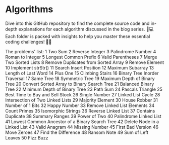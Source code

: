 # Algorithms
Dive into this GitHub repository to find the complete source code and in-depth explanations for each algorithm discussed in the blog series. 🚀💻 
Each folder is packed with insights to help you master these essential coding challenges! 🧠📖

The problems' list:
1	Two Sum
2	Reverse Integer
3	Palindrome Number
4	Roman to Integer
5	Longest Common Prefix
6	Valid Parentheses
7	Merge Two Sorted Lists
8	Remove Duplicates from Sorted Array
9	Remove Element
10	Implement strStr()
11	Search Insert Position
12	Maximum Subarray
13	Length of Last Word
14	Plus One
15	Climbing Stairs
16	Binary Tree Inorder Traversal
17	Same Tree
18	Symmetric Tree
19	Maximum Depth of Binary Tree
20	Convert Sorted Array to Binary Search Tree
21	Balanced Binary Tree
22	Minimum Depth of Binary Tree
23	Path Sum
24	Pascals Triangle
25	Best Time to Buy and Sell Stock
26	Single Number
27	Linked List Cycle
28	Intersection of Two Linked Lists
29	Majority Element
30	House Robber
31	Number of 1 Bits
32	Happy Number
33	Remove Linked List Elements
34	Count Primes
35	Isomorphic Strings
36	Reverse Linked List
37	Contains Duplicate
38	Summary Ranges
39	Power of Two
40	Palindrome Linked List
41	Lowest Common Ancestor of a Binary Search Tree
42	Delete Node in a Linked List
43	Valid Anagram
44	Missing Number
45	First Bad Version
46	Move Zeroes
47	Find the Difference
48	Ransom Note
49	Sum of Left Leaves
50	Fizz Buzz
